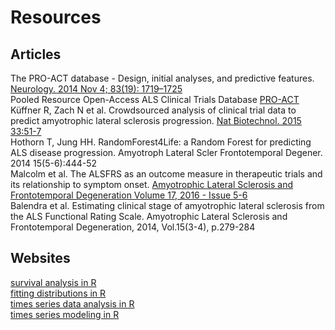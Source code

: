 # Resources

## Articles  
The PRO-ACT database - Design, initial analyses, and predictive features. [Neurology. 2014 Nov 4; 83(19): 1719–1725](https://www.ncbi.nlm.nih.gov/pmc/articles/PMC4239834/)  
Pooled Resource Open-Access ALS Clinical Trials Database [PRO-ACT](https://nctu.partners.org/ProACT/)  
Küffner R, Zach N et al. Crowdsourced analysis of clinical trial data to predict amyotrophic lateral sclerosis progression. [Nat Biotechnol. 2015 33:51-7](http://www.nature.com/nbt/journal/v33/n1/full/nbt.3051.html?foxtrotcallback=true)  
Hothorn T, Jung HH. RandomForest4Life: a Random Forest for predicting ALS disease progression. Amyotroph Lateral Scler Frontotemporal Degener. 2014 15(5-6):444-52  
Malcolm et al. The ALSFRS as an outcome measure in therapeutic trials and its relationship to symptom onset. [Amyotrophic Lateral Sclerosis and Frontotemporal Degeneration Volume 17, 2016 - Issue 5-6](http://www.tandfonline.com/doi/full/10.3109/21678421.2016.1140786?src=recsys)  
Balendra et al. Estimating clinical stage of amyotrophic lateral sclerosis from the ALS Functional Rating Scale. Amyotrophic Lateral Sclerosis and Frontotemporal Degeneration, 2014, Vol.15(3-4), p.279-284  

## Websites
[survival analysis in R](https://www.r-bloggers.com/survival-analysis-with-r/)  
[fitting distributions in R](https://cran.r-project.org/doc/contrib/Ricci-distributions-en.pdf)  
[times series data analysis in R](https://onlinecourses.science.psu.edu/stat510/node/47)  
[times series modeling in R](https://www.analyticsvidhya.com/blog/2015/12/complete-tutorial-time-series-modeling/)




